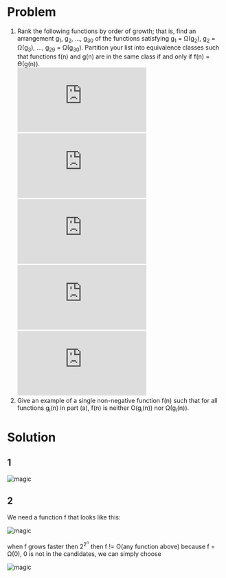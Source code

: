 # Problem

1. Rank the following functions by order of growth; that is, find an arrangement g<sub>1</sub>, g<sub>2</sub>, …, g<sub>30</sub> of the functions satisfying g<sub>1</sub> = Ω(g<sub>2</sub>), g<sub>2</sub> = Ω(g<sub>3</sub>), …, g<sub>29</sub> = Ω(g<sub>30</sub>). Partition your list into equivalence classes such that functions f(n) and g(n) are in the same class if and only if f(n) = Ѳ(g(n)).<br>
![log(log^\*(n)), 2^(log^\*(n)), (sqrt(2))^logn, n^2, n!, (logn)!,](http://latex.codecogs.com/gif.latex?log%28log%5E%2An%29%2C%202%5E%7Blog%5E%2An%7D%2C%20%28%5Csqrt%7B2%7D%29%5E%7Blogn%7D%2C%20n%5E2%2C%20n%21%2C%20%28logn%29%21%2C)<br>
![(3/2)^n, n^3, log^2(n), log(n!), 2^2^n, n^(1/logn),](http://latex.codecogs.com/gif.latex?%28%5Cfrac%7B3%7D%7B2%7D%29%5En%2C%20n%5E3%2C%20log%5E2n%2C%20log%28n%21%29%2C%202%5E%7B2%5En%7D%2C%20n%5E%7B%5Cfrac%7B1%7D%7Blogn%7D%7D%2C)<br>
![ln(ln(n)), log^\*(n), n·2^n, n^loglogn, ln(n), 1](http://latex.codecogs.com/gif.latex?%5Cln%7B%5Cln%7Bn%7D%7D%2C%20log%5E%2An%2C%20n%5Ccdot2%5En%2C%20n%5E%7Bloglogn%7D%2C%20%5Cln%7Bn%7D%2C%201)<br>
![2^logn, (logn)^logn, e^n, 4^logn, (n+1)!, sqrt(logn),](http://latex.codecogs.com/gif.latex?2%5E%7Blogn%7D%2C%20%28logn%29%5E%7Blogn%7D%2C%20e%5En%2C%204%5E%7Blogn%7D%2C%20%28n%2B1%29%21%2C%20%5Csqrt%7Blogn%7D%2C)<br>
![log^\*logn, 2^sqrt(2logn), n, 2^n, nlogn, 2^2^(n+1)](http://latex.codecogs.com/gif.latex?log%5E%2A%28logn%29%2C%202%5E%7B%5Csqrt%7B2logn%7D%7D%2C%20n%2C%202%5En%2C%20nlogn%2C%202%5E%7B2%5E%7Bn%2B1%7D%7D)
2. Give an example of a single non-negative function f(n) such that for all functions g<sub>i</sub>(n) in part (a), f(n) is neither O(g<sub>i</sub>(n)) nor Ω(g<sub>i</sub>(n)).

# Solution

## 1

![magic](https://user-images.githubusercontent.com/17045050/32822771-c2b320d0-c99f-11e7-8886-6ad4ea97d79d.png)

## 2

We need a function f that looks like this:

![magic](https://user-images.githubusercontent.com/17045050/31088353-ed65f7e2-a7d2-11e7-81e0-f3983b7f91b5.png)

when f grows faster then 2<sup>2<sup>n</sup></sup> then f != O(any function above)
because f = Ω(0), 0 is not in the candidates, we can simply choose

![magic](https://user-images.githubusercontent.com/17045050/31088882-c53f99ba-a7d4-11e7-90dc-cad3a0901e7d.png)
